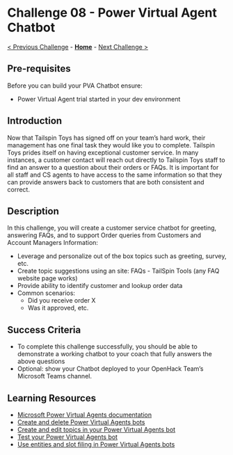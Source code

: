# Challenge 08 - Power Virtual Agent Chatbot

[< Previous Challenge](./Challenge-07.md) - **[Home](../README.md)** - [Next Challenge >](./Challenge-09.md)

## Pre-requisites

Before you can build your PVA Chatbot ensure:
- Power Virtual Agent trial started in your dev environment

## Introduction

Now that Tailspin Toys has signed off on your team’s hard work, their management has one final task they would like you to complete.  Tailspin Toys prides itself on having exceptional customer service.  In many instances, a customer contact will reach out directly to Tailspin Toys staff to find an answer to a question about their orders or FAQs.  It is important for all staff and CS agents to have access to the same information so that they can provide answers back to customers that are both consistent and correct.

## Description

In this challenge, you will create a customer service chatbot for greeting, answering FAQs, and to support Order queries from Customers and Account Managers
Information:
- Leverage and personalize out of the box topics such as greeting, survey, etc. 
- Create topic suggestions using an site: FAQs - TailSpin Tools (any FAQ website page works)
- Provide ability to identify customer and lookup order data
- Common scenarios:
  * Did you receive order X
  * Was it approved, etc.

## Success Criteria

- To complete this challenge successfully, you should be able to demonstrate a working chatbot to your coach that fully answers the above questions
- Optional: show your Chatbot deployed to your OpenHack Team’s Microsoft Teams channel.

## Learning Resources


* [Microsoft Power Virtual Agents documentation](https://docs.microsoft.com/en-us/power-virtual-agents/)
* [Create and delete Power Virtual Agents bots](https://docs.microsoft.com/en-us/power-virtual-agents/authoring-first-bot)
* [Create and edit topics in your Power Virtual Agents bot](https://docs.microsoft.com/en-us/power-virtual-agents/authoring-create-edit-topics)
* [Test your Power Virtual Agents bot](https://docs.microsoft.com/en-us/power-virtual-agents/authoring-test-bot)
* [Use entities and slot filing in Power Virtual Agents bots](https://docs.microsoft.com/en-us/power-virtual-agents/advanced-entities-slot-filling)
